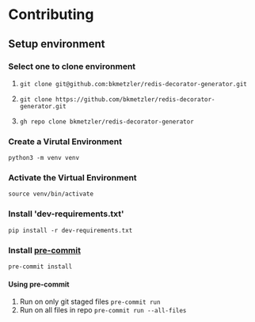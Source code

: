 # Contributing

## Setup environment

### Select one to clone environment
1) ```git clone git@github.com:bkmetzler/redis-decorator-generator.git```

2) ```git clone https://github.com/bkmetzler/redis-decorator-generator.git```

3) ```gh repo clone bkmetzler/redis-decorator-generator```


### Create a Virutal Environment
```python3 -m venv venv```


### Activate the Virtual Environment
```source venv/bin/activate```

### Install 'dev-requirements.txt'
```pip install -r dev-requirements.txt```

### Install [pre-commit](https://pre-commit.com/)
```pre-commit install```

#### Using pre-commit
1) Run on only git staged files
    ```pre-commit run```
2) Run on all files in repo
    ```pre-commit run --all-files```
